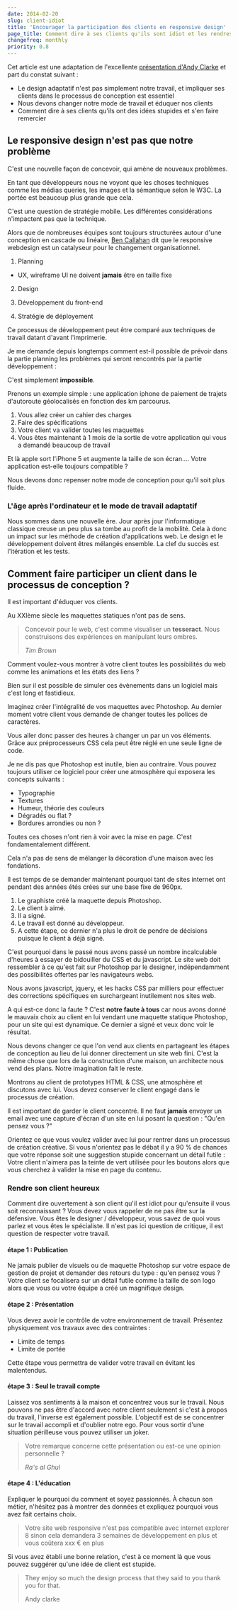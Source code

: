 ```yaml
---
date: 2014-02-20
slug: client-idiot
title: 'Encourager la participation des clients en responsive design'
page_title: Comment dire à ses clients qu'ils sont idiot et les rendres heureux ?
changefreq: monthly
priority: 0.8
---
```


Cet article est une adaptation de l'excellente [présentation d'Andy Clarke](http://vimeo.com/55339166) et part du constat suivant :

- Le design adaptatif n'est pas simplement notre travail, et impliquer ses clients dans le processus de conception est essentiel
- Nous devons changer notre mode de travail et éduquer nos clients
- Comment dire à ses clients qu'ils ont des idées stupides et s'en faire remercier

## Le responsive design n'est pas que notre problème

C'est une nouvelle façon de concevoir, qui amène de nouveaux problèmes.

En tant que développeurs nous ne voyont que les choses techniques comme les médias queries, les images et la sémantique selon le W3C. La portée est beaucoup plus grande que cela.

C'est une question de stratégie mobile. Les différentes considérations n'impactent pas que la technique.

Alors que de nombreuses équipes sont toujours structurées autour d'une conception en cascade ou linéaire, [Ben Callahan](http://www.creativebloq.com/business/what-responsive-web-design-means-team-organisation-11410353) dit que le responsive webdesign est un catalyseur pour le changement organisationnel.

1. Planning

- UX, wireframe UI ne doivent __jamais__ être en taille fixe

2. Design

3. Développement du front-end

4. Stratégie de déployement

Ce processus de développement peut être comparé aux techniques de travail datant d'avant l'imprimerie.

Je me demande depuis longtemps comment est-il possible de prévoir dans la partie planning les problèmes qui seront rencontrés par la partie développement :

C'est simplement __impossible__.

Prenons un exemple simple : une application iphone de paiement de trajets d'autoroute géolocalisés en fonction des km parcourus.

1. Vous allez créer un cahier des charges
2. Faire des spécifications
3. Votre client va valider toutes les maquettes
4. Vous êtes maintenant à 1 mois de la sortie de votre application qui vous a demandé beaucoup de travail

Et là apple sort l'iPhone 5 et augmente la taille de son écran.... Votre application est-elle toujours compatible ?

Nous devons donc repenser notre mode de conception pour qu'il soit plus fluide.

### L'âge après l'ordinateur et le mode de travail adaptatif

Nous sommes dans une nouvelle ère. Jour après jour l'informatique classique creuse un peu plus sa tombe au profit de la mobilité. Cela à donc un impact sur les méthode de création d'applications web. Le design et le développement doivent êtres mélangés ensemble. La clef du succès est l'itération et les tests.

## Comment faire participer un client dans le processus de conception ?

Il est important d'éduquer vos clients.

Au XXIème siècle les maquettes statiques n'ont pas de sens.

> Concevoir pour le web, c'est comme visualiser un <strong>tesseract</strong>. Nous construisons des expériences en manipulant leurs ombres.
>
> <cite>Tim Brown</cite>

Comment voulez-vous montrer à votre client toutes les possibilités du web comme les animations et les états des liens ?

Bien sur il est possible de simuler ces évènements dans un logiciel mais c'est long et fastidieux.

Imaginez créer l'intégralité de vos maquettes avec Photoshop. Au dernier moment votre client vous demande de changer toutes les polices de caractères.

Vous aller donc passer des heures à changer un par un vos éléments. Grâce aux préprocesseurs CSS cela peut être réglé en une seule ligne de code.

Je ne dis pas que Photoshop est inutile, bien au contraire. Vous pouvez toujours utiliser ce logiciel pour créer une atmosphère qui exposera les concepts suivants :

- Typographie
- Textures
- Humeur, théorie des couleurs
- Dégradés ou flat ?
- Bordures arrondies ou non ?

Toutes ces choses n'ont rien à voir avec la mise en page. C'est fondamentalement différent.

Cela n'a pas de sens de mélanger la décoration d'une maison avec les fondations.

Il est temps de se demander maintenant pourquoi tant de sites internet ont pendant des années étés crées sur une base fixe de 960px.

1. Le graphiste créé la maquette depuis Photoshop.
2. Le client à aimé.
3. Il a signé.
4. Le travail est donné au développeur.
5. A cette étape, ce dernier n'a plus le droit de pendre de décisions puisque le client à déjà signé.

C'est pourquoi dans le passé nous avons passé un nombre incalculable d'heures à essayer de bidouiller du CSS et du javascript.  Le site web doit ressembler à ce qu'est fait sur Photoshop par le designer, indépendamment des possibilités offertes par les navigateurs webs.

Nous avons javascript, jquery, et les hacks CSS par milliers pour effectuer des corrections spécifiques en surchargeant inutilement nos sites web.

A qui est-ce donc la faute ? C'est __notre faute à tous__ car nous avons donné le mauvaix choix au client en lui vendant une maquette statique Photoshop, pour un site qui est dynamique. Ce dernier a signé et veux donc voir le résultat.

Nous devons changer ce que l'on vend aux clients en partageant les étapes de conception au lieu de lui donner directement un site web fini.
C'est la même chose que lors de la construction d'une maison, un architecte nous vend des plans. Notre imagination fait le reste.

Montrons au client de prototypes HTML & CSS, une atmosphère et discutons avec lui. Vous devez conserver le client engagé dans le processus de création.

Il est important de garder le client concentré. Il ne faut __jamais__ envoyer un email avec une capture d'écran d'un site en lui posant la question : "Qu'en pensez vous ?"

Orientez ce que vous voulez valider avec lui pour rentrer dans un processus de création créative. Si vous n'orientez pas le débat il y a 90 % de chances que votre réponse soit une suggestion stupide concernant un détail futile : Votre client n'aimera pas la teinte de vert utilisée pour les boutons alors que vous cherchez à valider la mise en page du contenu.

### Rendre son client heureux

Comment dire ouvertement à son client qu'il est idiot pour qu'ensuite il vous soit reconnaissant ? Vous devez vous rappeler de ne pas être sur la défensive. Vous êtes le designer / développeur, vous savez de quoi vous parlez et vous êtes le spécialiste. Il n'est pas ici question de critique, il est question de respecter votre travail.

#### étape 1 : Publication

Ne jamais publier de visuels ou de maquette Photoshop sur votre espace de gestion de projet et demander des retours du type : qu'en pensez vous ?
Votre client se focalisera sur un détail futile comme la taille de son logo alors que vous ou votre équipe a créé un magnifique design.

#### étape 2 : Présentation

Vous devez avoir le contrôle de votre environnement de travail. Présentez physiquement vos travaux avec des contraintes :

- Limite de temps
- Limite de portée

Cette étape vous permettra de valider votre travail en évitant les malentendus.

#### étape 3 : Seul le travail compte

Laissez vos sentiments à la maison et concentrez vous sur le travail. Nous pouvons ne pas être d'accord avec notre client seulement si c'est à propos du travail, l'inverse est également possible. L'objectif est de se concentrer sur le travail accompli et d'oublier notre ego.
Pour vous sortir d'une situation périlleuse vous pouvez utiliser un joker.

> Votre remarque concerne cette présentation ou est-ce une opinion personnelle ?
>
> <cite>Ra's al Ghul</cite>

#### étape 4 : L'éducation

Expliquer le pourquoi du comment et soyez passionnés.
À chacun son métier, n'hésitez pas à montrer des données et expliquez pourquoi vous avez fait certains choix.

> Votre site web responsive n'est pas compatible avec internet explorer 8 sinon cela demandera 3 semaines de développement en plus et vous coûtera xxx € en plus

Si vous avez établi une bonne relation, c'est à ce moment là que vous pouvez suggérer qu'une idée de client est stupide.

> They enjoy so much the design process that they said to you thank you for that.
>
> Andy clarke

